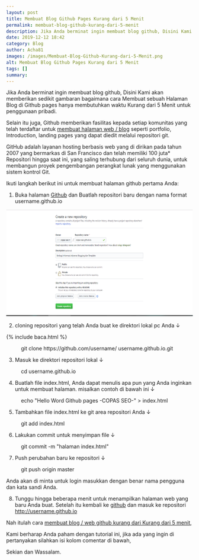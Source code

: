 ```yaml
---
layout: post
title: Membuat Blog Github Pages Kurang dari 5 Menit
permalink: membuat-blog-github-kurang-dari-5-menit
description: Jika Anda berminat ingin membuat blog github, Disini Kami akan memberikan sedikit gambaran bagaimana cara Membuat sebuah Halaman Blog di Github pages hanya membutuhkan...
date: 2019-12-12 18:42
category: Blog
author: Acha81
images: /images/Membuat-Blog-Github-Kurang-dari-5-Menit.png
alt: Membuat Blog Github Pages Kurang dari 5 Menit
tags: []
summary: 
---
```

Jika Anda berminat ingin membuat blog github, Disini Kami akan memberikan sedikit gambaran bagaimana cara Membuat sebuah Halaman Blog di Github pages hanya membutuhkan waktu Kurang dari 5 Menit untuk penggunaan pribadi.

Selain itu juga, Github memberikan fasilitas kepada setiap komunitas yang telah terdaftar untuk [membuat halaman web / blog](membuat-blog-github-kurang-dari-5-menit) seperti portfolio, Introduction, landing pages yang dapat diedit melalui repositori git.

GitHub adalah layanan hosting berbasis web yang di dirikan pada tahun 2007 yang bermarkas di San Francisco dan telah memiliki 100 juta* Repositori hingga saat ini, yang saling terhubung dari seluruh dunia, untuk membangun proyek pengembangan perangkat lunak yang menggunakan sistem kontrol Git.

Ikuti langkah berikut ini untuk membuat halaman github pertama Anda: 

1. Buka halaman [Github](github.com) dan Buatlah repositori baru dengan nama format username.github.io

![Membuat repositori](/images/copas-seo-Blog-Github.png)

2. cloning repositori yang telah Anda buat ke direktori lokal pc Anda ↓

{% include baca.html %}

<figure class="highlight">
    <span class="nt">git clone https://github.com/username/ username.github.io.git</span>
</figure>

3. Masuk ke direktori repositori lokal ↓

<figure class="highlight">
    <span class="nt">cd username.github.io</span>
</figure>

4. Buatlah file index.html, Anda dapat menulis apa pun yang Anda inginkan untuk membuat halaman. misalkan contoh di bawah ini ↓

<figure class="highlight">
    <span class="nt">echo "Hello Word Github pages -COPAS SEO-" > index.html</span>
</figure>

5. Tambahkan file index.html ke git area repositori Anda ↓

<figure class="highlight">
    <span class="nt">git add index.html</span>
</figure>

6. Lakukan commit untuk menyimpan file ↓

<figure class="highlight">
    <span class="nt">git commit -m "halaman index.html"</span>
</figure>

7. Push perubahan baru ke repositori ↓

<figure class="highlight">
    <span class="nt">git push origin master</span>
</figure>

Anda akan di minta untuk login masukkan dengan benar nama pengguna dan kata sandi Anda.

8. Tunggu hingga beberapa menit untuk menampilkan halaman web yang baru Anda buat. Setelah itu kembali ke [github](github.com) dan masuk ke repositori http://username.github.io

Nah itulah cara [membuat blog / web github kurang dari Kurang dari 5 menit](membuat-blog-github-kurang-dari-5-menit),

Kami berharap Anda paham dengan tutorial ini, jika ada yang ingin di pertanyakan silahkan isi kolom comentar di bawah,

Sekian dan Wassalam.